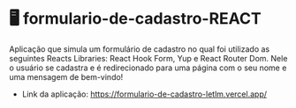 # 	🖥️ formulario-de-cadastro-REACT

Aplicação que simula um formulário de cadastro no qual foi utilizado as seguintes Reacts Libraries: React Hook Form, Yup e React Router Dom.
Nele o usuário se cadastra e é redirecionado para uma página com o seu nome e uma mensagem de bem-vindo!

- Link da aplicação: https://formulario-de-cadastro-letlm.vercel.app/

